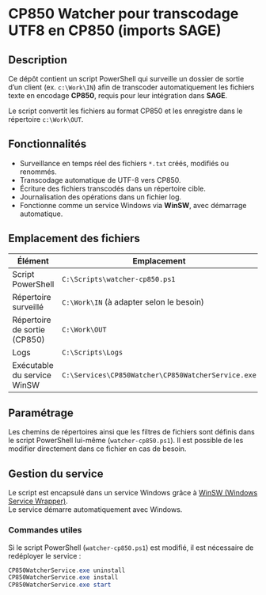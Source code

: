 # CP850 Watcher pour transcodage UTF8 en CP850 (imports SAGE)

## Description

Ce dépôt contient un script PowerShell qui surveille un dossier de sortie d’un client (ex. `c:\Work\IN`) afin de transcoder automatiquement les fichiers texte en encodage **CP850**, requis pour leur intégration dans **SAGE**.

Le script convertit les fichiers au format CP850 et les enregistre dans le répertoire `c:\Work\OUT`.

## Fonctionnalités

- Surveillance en temps réel des fichiers `*.txt` créés, modifiés ou renommés.
- Transcodage automatique de UTF-8 vers CP850.
- Écriture des fichiers transcodés dans un répertoire cible.
- Journalisation des opérations dans un fichier log.
- Fonctionne comme un service Windows via **WinSW**, avec démarrage automatique.

## Emplacement des fichiers

| Élément                       | Emplacement                                        |
|-------------------------------|----------------------------------------------------|
| Script PowerShell             | `C:\Scripts\watcher-cp850.ps1`                     |
| Répertoire surveillé          | `C:\Work\IN` (à adapter selon le besoin)           |
| Répertoire de sortie (CP850)  | `C:\Work\OUT`                                      |
| Logs                          | `C:\Scripts\Logs`                                  |
| Exécutable du service WinSW   | `C:\Services\CP850Watcher\CP850WatcherService.exe` |

## Paramétrage

Les chemins de répertoires ainsi que les filtres de fichiers sont définis dans le script PowerShell lui-même (`watcher-cp850.ps1`). 
Il est possible de les modifier directement dans ce fichier en cas de besoin.

## Gestion du service

Le script est encapsulé dans un service Windows grâce à [WinSW (Windows Service Wrapper)](https://github.com/winsw/winsw).  
Le service démarre automatiquement avec Windows.

### Commandes utiles

Si le script PowerShell (`watcher-cp850.ps1`) est modifié, il est nécessaire de redéployer le service :

```powershell
CP850WatcherService.exe uninstall
CP850WatcherService.exe install
CP850WatcherService.exe start
